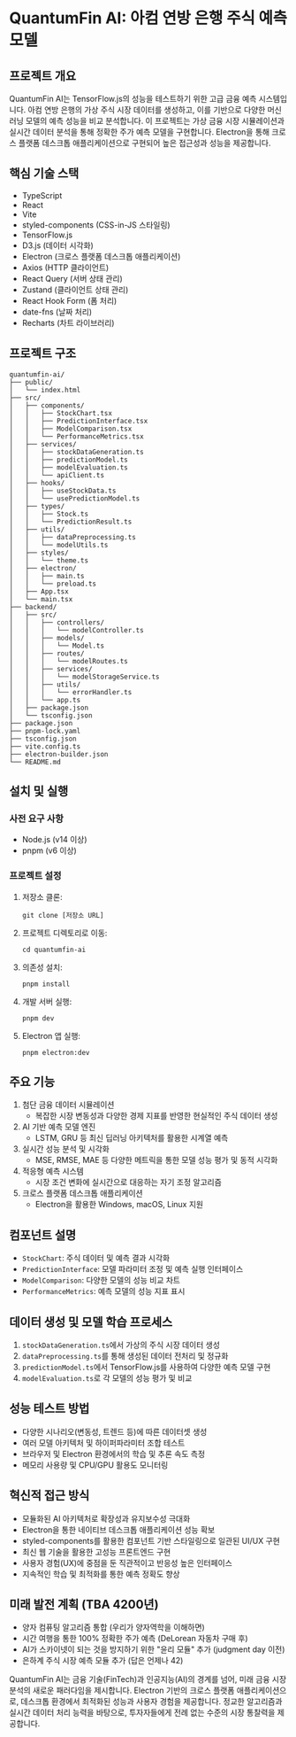 # QuantumFin AI: 아컴 연방 은행 주식 예측 모델

## 프로젝트 개요
QuantumFin AI는 TensorFlow.js의 성능을 테스트하기 위한 고급 금융 예측 시스템입니다. 아컴 연방 은행의 가상 주식 시장 데이터를 생성하고, 이를 기반으로 다양한 머신러닝 모델의 예측 성능을 비교 분석합니다. 이 프로젝트는 가상 금융 시장 시뮬레이션과 실시간 데이터 분석을 통해 정확한 주가 예측 모델을 구현합니다. Electron을 통해 크로스 플랫폼 데스크톱 애플리케이션으로 구현되어 높은 접근성과 성능을 제공합니다.

## 핵심 기술 스택
- TypeScript
- React
- Vite
- styled-components (CSS-in-JS 스타일링)
- TensorFlow.js
- D3.js (데이터 시각화)
- Electron (크로스 플랫폼 데스크톱 애플리케이션)
- Axios (HTTP 클라이언트)
- React Query (서버 상태 관리)
- Zustand (클라이언트 상태 관리)
- React Hook Form (폼 처리)
- date-fns (날짜 처리)
- Recharts (차트 라이브러리)

## 프로젝트 구조
```
quantumfin-ai/
├── public/
│   └── index.html
├── src/
│   ├── components/
│   │   ├── StockChart.tsx
│   │   ├── PredictionInterface.tsx
│   │   ├── ModelComparison.tsx
│   │   └── PerformanceMetrics.tsx
│   ├── services/
│   │   ├── stockDataGeneration.ts
│   │   ├── predictionModel.ts
│   │   ├── modelEvaluation.ts
│   │   └── apiClient.ts
│   ├── hooks/
│   │   ├── useStockData.ts
│   │   └── usePredictionModel.ts
│   ├── types/
│   │   ├── Stock.ts
│   │   └── PredictionResult.ts
│   ├── utils/
│   │   ├── dataPreprocessing.ts
│   │   └── modelUtils.ts
│   ├── styles/
│   │   └── theme.ts
│   ├── electron/
│   │   ├── main.ts
│   │   └── preload.ts
│   ├── App.tsx
│   └── main.tsx
├── backend/
│   ├── src/
│   │   ├── controllers/
│   │   │   └── modelController.ts
│   │   ├── models/
│   │   │   └── Model.ts
│   │   ├── routes/
│   │   │   └── modelRoutes.ts
│   │   ├── services/
│   │   │   └── modelStorageService.ts
│   │   ├── utils/
│   │   │   └── errorHandler.ts
│   │   └── app.ts
│   ├── package.json
│   └── tsconfig.json
├── package.json
├── pnpm-lock.yaml
├── tsconfig.json
├── vite.config.ts
├── electron-builder.json
└── README.md
```

## 설치 및 실행
### 사전 요구 사항
- Node.js (v14 이상)
- pnpm (v6 이상)

### 프로젝트 설정
1. 저장소 클론:
   ```
   git clone [저장소 URL]
   ```
2. 프로젝트 디렉토리로 이동:
   ```
   cd quantumfin-ai
   ```
3. 의존성 설치:
   ```
   pnpm install
   ```
4. 개발 서버 실행:
   ```
   pnpm dev
   ```
5. Electron 앱 실행:
   ```
   pnpm electron:dev
   ```

## 주요 기능
1. 첨단 금융 데이터 시뮬레이션
   - 복잡한 시장 변동성과 다양한 경제 지표를 반영한 현실적인 주식 데이터 생성
2. AI 기반 예측 모델 엔진
   - LSTM, GRU 등 최신 딥러닝 아키텍처를 활용한 시계열 예측
3. 실시간 성능 분석 및 시각화
   - MSE, RMSE, MAE 등 다양한 메트릭을 통한 모델 성능 평가 및 동적 시각화
4. 적응형 예측 시스템
   - 시장 조건 변화에 실시간으로 대응하는 자기 조정 알고리즘
5. 크로스 플랫폼 데스크톱 애플리케이션
   - Electron을 활용한 Windows, macOS, Linux 지원

## 컴포넌트 설명
- `StockChart`: 주식 데이터 및 예측 결과 시각화
- `PredictionInterface`: 모델 파라미터 조정 및 예측 실행 인터페이스
- `ModelComparison`: 다양한 모델의 성능 비교 차트
- `PerformanceMetrics`: 예측 모델의 성능 지표 표시

## 데이터 생성 및 모델 학습 프로세스
1. `stockDataGeneration.ts`에서 가상의 주식 시장 데이터 생성
2. `dataPreprocessing.ts`를 통해 생성된 데이터 전처리 및 정규화
3. `predictionModel.ts`에서 TensorFlow.js를 사용하여 다양한 예측 모델 구현
4. `modelEvaluation.ts`로 각 모델의 성능 평가 및 비교

## 성능 테스트 방법
- 다양한 시나리오(변동성, 트렌드 등)에 따른 데이터셋 생성
- 여러 모델 아키텍처 및 하이퍼파라미터 조합 테스트
- 브라우저 및 Electron 환경에서의 학습 및 추론 속도 측정
- 메모리 사용량 및 CPU/GPU 활용도 모니터링

## 혁신적 접근 방식
- 모듈화된 AI 아키텍처로 확장성과 유지보수성 극대화
- Electron을 통한 네이티브 데스크톱 애플리케이션 성능 확보
- styled-components를 활용한 컴포넌트 기반 스타일링으로 일관된 UI/UX 구현
- 최신 웹 기술을 활용한 고성능 프론트엔드 구현
- 사용자 경험(UX)에 중점을 둔 직관적이고 반응성 높은 인터페이스
- 지속적인 학습 및 최적화를 통한 예측 정확도 향상

## 미래 발전 계획 (TBA 4200년)
- 양자 컴퓨팅 알고리즘 통합 (우리가 양자역학을 이해하면)
- 시간 여행을 통한 100% 정확한 주가 예측 (DeLorean 자동차 구매 후)
- AI가 스카이넷이 되는 것을 방지하기 위한 "윤리 모듈" 추가 (judgment day 이전)
- 은하계 주식 시장 예측 모듈 추가 (답은 언제나 42)

QuantumFin AI는 금융 기술(FinTech)과 인공지능(AI)의 경계를 넘어, 미래 금융 시장 분석의 새로운 패러다임을 제시합니다. Electron 기반의 크로스 플랫폼 애플리케이션으로, 데스크톱 환경에서 최적화된 성능과 사용자 경험을 제공합니다. 정교한 알고리즘과 실시간 데이터 처리 능력을 바탕으로, 투자자들에게 전례 없는 수준의 시장 통찰력을 제공합니다.